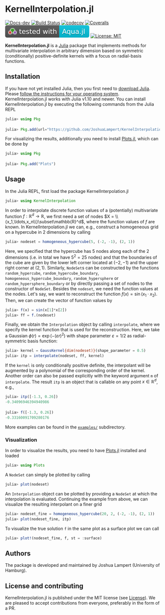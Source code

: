 # KernelInterpolation.jl

[![Docs-dev](https://img.shields.io/badge/docs-dev-blue.svg)](https://JoshuaLampert.github.io/KernelInterpolation.jl/dev/)
[![Build Status](https://github.com/JoshuaLampert/KernelInterpolation.jl/actions/workflows/CI.yml/badge.svg?branch=main)](https://github.com/JoshuaLampert/KernelInterpolation.jl/actions/workflows/CI.yml?query=branch%3Amain)
[![codecov](https://codecov.io/gh/JoshuaLampert/KernelInterpolation.jl/graph/badge.svg)](https://codecov.io/gh/JoshuaLampert/KernelInterpolation.jl)
[![Coveralls](https://coveralls.io/repos/github/JoshuaLampert/KernelInterpolation.jl/badge.svg?branch=main)](https://coveralls.io/github/JoshuaLampert/KernelInterpolation.jl?branch=main)
[![Aqua QA](https://raw.githubusercontent.com/JuliaTesting/Aqua.jl/master/badge.svg)](https://github.com/JuliaTesting/Aqua.jl)
[![License: MIT](https://img.shields.io/badge/License-MIT-success.svg)](https://opensource.org/licenses/MIT)

**KernelInterpolation.jl** is a [Julia](https://julialang.org/) package that
implements methods for multivariate interpolation in arbitrary dimension based on symmetric (conditionally) positive-definite kernels
with a focus on radial-basis functions.

## Installation

If you have not yet installed Julia, then you first need to [download Julia](https://julialang.org/downloads/). Please
[follow the instructions for your operating system](https://julialang.org/downloads/platform/). KernelInterpolation.jl
works with Julia v1.10 and newer. You can install KernelInterpolation.jl by executing the following commands from the Julia REPL

```julia
julia> using Pkg

julia> Pkg.add(url="https://github.com/JoshuaLampert/KernelInterpolation.jl")
```

For visualizing the results, additionally you need to install [Plots.jl](https://github.com/JuliaPlots/Plots.jl), which can be done by

```julia
julia> using Pkg

julia> Pkg.add("Plots")
```

## Usage

In the Julia REPL, first load the package KernelInterpolation.jl

```julia
julia> using KernelInterpolation
```

In order to interpolate discrete function values of a (potentially) multivariate function $f: \mathbb{R}^d\to \mathbb{R}$, we
first need a set of nodes $X = \\{x_1,\ldots,x_n\\}\subset\mathbb{R}^d$, where the function values of $f$ are known. In KernelInterpolation.jl
we can, e.g., construct a homogeneous grid on a hypercube in 2 dimensions by calling

```julia
julia> nodeset = homogeneous_hypercube(5, (-2, -1), (2, 1))
```

Here, we specified that the hypercube has 5 nodes along each of the 2 dimensions (i.e. in total we have $5^2 = 25$ nodes) and that the
boundaries of the cube are given by the lower left corner located at $(-2, -1)$ and the upper right corner at $(2, 1)$. Similarly,
`NodeSet`s can be constructed by the functions `random_hypercube`, `random_hypercube_boundary`,
`homogeneous_hypercube_boundary`, `random_hypersphere` or `random_hypersphere_boundary` or by directly passing
a set of nodes to the constructor of `NodeSet`. Besides the `nodeset`, we need the function values at the nodes. Let's say, we
want to reconstruct the function $f(x) = \sin(x_1\cdot x_2)$. Then, we can create the vector of function values by

```julia
julia> f(x) = sin(x[1]*x[2])
julia> ff = f.(nodeset)
```

Finally, we obtain the `Interpolation` object by calling `interpolate`, where we specify the kernel function that is used
for the reconstruction. Here, we take a Gaussian $\phi(r) = \exp(-(\varepsilon r)^2)$ with shape parameter $\varepsilon = 1/2$ as
radial-symmetric basis function:

```julia
julia> kernel = GaussKernel{dim(nodeset)}(shape_parameter = 0.5)
julia> itp = interpolate(nodeset, ff, kernel)
```

If the `kernel` is only conditionally positive definite, the interpolant will be augmented by a polynomial of the corresponding order of
the kernel. Another order can also be passed explicitly with the keyword argument `m` of `interpolate`. The result `itp`
is an object that is callable on any point $x\in\mathbb{R}^d$, e.g.,

```julia
julia> itp([-1.3, 0.26])
-0.34096946394940986

julia> f([-1.3, 0.26])
-0.33160091709280176
```

More examples can be found in the [`examples/`](https://github.com/JoshuaLampert/KernelInterpolation.jl/tree/main/examples) subdirectory.

### Visualization

In order to visualize the results, you need to have [Plots.jl](https://github.com/JuliaPlots/Plots.jl) installed and loaded

```julia
julia> using Plots
```

A `NodeSet` can simply be plotted by calling

```julia
julia> plot(nodeset)
```

An `Interpolation` object can be plotted by providing a `NodeSet` at which the interpolation is evaluated. Continuing
the example from above, we can visualize the resulting interpolant on a finer grid

```julia
julia> nodeset_fine = homogeneous_hypercube(20, 2, (-2, -1), (2, 1))
julia> plot(nodeset_fine, itp)
```

To visualize the true solution `f` in the same plot as a surface plot we can call

```julia
julia> plot!(nodeset_fine, f, st = :surface)
```

## Authors

The package is developed and maintained by Joshua Lampert (University of Hamburg).

## License and contributing

KernelInterpolation.jl is published under the MIT license (see [License](https://github.com/JoshuaLampert/KernelInterpolation.jl/blob/main/LICENSE)).
We are pleased to accept contributions from everyone, preferably in the form of a PR.
